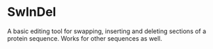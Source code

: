 # SwInDel
A basic editing tool for swapping, inserting and deleting sections of a protein sequence.  Works for other sequences as well. 
